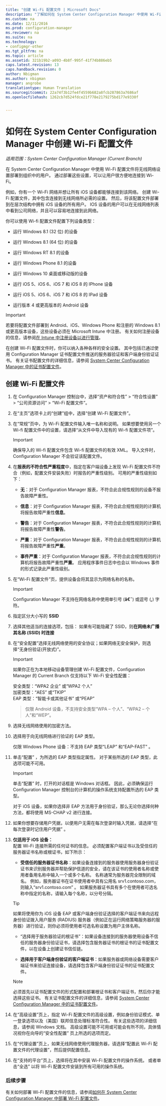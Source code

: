 ```yaml
---
title: "创建 Wi-Fi 配置文件 | Microsoft Docs"
description: "了解如何在 System Center Configuration Manager 中使用 Wi-Fi 配置文件为组织中的用户部署无线网络设置。"
ms.custom: na
ms.date: 12/11/2016
ms.prod: configuration-manager
ms.reviewer: na
ms.suite: na
ms.technology:
- configmgr-other
ms.tgt_pltfrm: na
ms.topic: article
ms.assetid: 321b19b2-a093-4b8f-995f-41f74b886eb5
caps.latest.revision: 13
caps.handback.revision: 0
author: Nbigman
ms.author: nbigman
manager: angrobe
translationtype: Human Translation
ms.sourcegitcommit: 22a74f3b12fe4f4559b682a8fcb287863a7686af
ms.openlocfilehash: 1262cb7d524fdce21f778e2179275bd177e9330f


---
```

# <a name="how-to-create-wi-fi-profiles-in-system-center-configuration-manager"></a>如何在 System Center Configuration Manager 中创建 Wi-Fi 配置文件

*适用范围：System Center Configuration Manager (Current Branch)*


在 System Center Configuration Manager 中使用 Wi-Fi 配置文件将无线网络设置部署到组织中的用户。 通过部署这些设置，可以让用户很方便地连接到 Wi-Fi。  

 例如，你有一个 Wi-Fi 网络并想让所有 iOS 设备都能够连接到该网络。 创建 Wi-Fi 配置文件，其中包含连接到无线网络所必需的设置。 然后，将该配置文件部署到在层次结构中拥有 iOS 设备的所有用户。 IOS 设备的用户可以在无线网络列表中看到公司网络，并且可以容易地连接到此网络。  

 你可以使用 Wi-fi 配置文件配置下列设备类型：  

-   运行 Windows 8.1 (32 位) 的设备  

-   运行 Windows 8.1 (64 位) 的设备  

-   运行 Windows RT 8.1 的设备  

-   运行 Windows Phone 8.1 的设备  

-   运行 Windows 10 桌面或移动版的设备  

-   运行 iOS 5、iOS 6、iOS 7 和 iOS 8 的 IPhone 设备  

-   运行 iOS 5、iOS 6、iOS 7 和 iOS 8 的 IPad 设备  

-   运行版本 4 或更高版本的 Android 设备

> [!IMPORTANT]  
>  若要将配置文件部署到 Android、iOS、Windows Phone 和注册的 Windows 8.1 或更高版本设备，这些设备必须在 Microsoft Intune 中注册。 有关如何注册设备的信息，请参阅[在 Intune 中注册设备以进行管理](https://docs.microsoft.com/intune/deploy-use/enroll-devices-in-microsoft-intune)。  

 在创建 Wi-Fi 配置文件时，你可以纳入各种各样的安全设置。 其中包括已通过使用 Configuration Manager 证书配置文件推送的服务器验证和客户端身份验证证书。 有关证书配置文件的详细信息，请参阅 [System Center Configuration Manager 中的证书配置文件](introduction-to-certificate-profiles.md)。  

## <a name="create-a-wi-fi-profile"></a>创建 Wi-Fi 配置文件  

1.  在 Configuration Manager 控制台中，选择“资产和符合性” > “符合性设置” >  “公司资源访问” > “Wi-Fi 配置文件”。  

3.  在“主页”选项卡上的“创建”组中，选择“创建 Wi-Fi 配置文件”。  

1.  在“常规”页中，为 Wi-Fi 配置文件输入唯一名称和说明。  如果想要使用另一个 Wi-fi 配置文件中的设置，请选择“从文件中导入现有的 Wi-fi 配置文件项”。  

    > [!IMPORTANT]  
    >  确保导入的 Wi-fi 配置文件包含 Wi-fi 配置文件的有效 XML。 导入文件时，Configuration Manager 不会验证该配置文件。  

3.  在**报表的不符合性严重程度**中，指定在客户端设备上发现 Wi-Fi 配置文件不符合（例如，配置文件安装失败）时报告的严重性级别。 可用的严重性级别如下：  

    -   **无**：对于 Configuration Manager 报表，不符合此合规性规则的设备不报告故障严重性。  

    -   **信息**：对于 Configuration Manager 报表，不符合此合规性规则的计算机将报告故障严重性**信息**。  

    -   **警告**：对于 Configuration Manager 报表，不符合此合规性规则的计算机将报告故障严重性**警告**。  

    -   **严重**：对于 Configuration Manager 报表，不符合此合规性规则的计算机将报告故障严重性**严重**。  

    -   **事件严重**：对于 Configuration Manager 报表，不符合此合规性规则的计算机将报告故障严重性**严重**。 应用程序事件日志中也会以 Windows 事件的形式记录此严重性级别。  

1.  在“Wi-Fi 配置文件”页，提供设备会将其显示为网络名称的名称。  

    > [!IMPORTANT]  
    >  Configuration Manager 不支持在网络名称中使用单引号 (**â€˜**) 或逗号 (**,**) 字符。  

2.  指定区分大小写的 **SSID**
3.  选择其他适当的连接选项，包括：   如果有可能隐藏了 SSID，则**在网络未广播其名称 (SSID) 时连接**  

4.  在“安全配置”选择无线网络使用的安全协议；如果网络无安全保护，则选择“无身份验证(开放式)”。
    > [!IMPORTANT]  
    >  如果你正在为本地移动设备管理创建 Wi-Fi 配置文件，Configuration Manager 的 Current Branch 仅支持以下 Wi-Fi 安全性配置：  
    >   
    >  安全类型：“WPA2 企业”  或“WPA2 个人”   
    > 加密类型：“AES”  或“TKIP”   
    > EAP 类型：“智能卡或其他证书”  或“PEAP”   
  
    > 仅限 Android 设备，不支持安全类型“WPA – 个人”、“WPA2 – 个人”和“WEP”。  

2.  选择无线网络使用的加密方法。  

3.  选择用于向无线网络进行验证的 EAP 类型。  

     仅限 Windows Phone 设备：不支持 EAP 类型“LEAP”  和“EAP-FAST”  。  

4.  单击“配置”  ，为所选的 EAP 类型指定属性。 对于某些所选的 EAP 类型，此选项可能不可用。  

    > [!IMPORTANT]  
    >  单击“配置” 时，打开的对话框是 Windows 对话框。 因此，必须确保运行 Configuration Manager 控制台的计算机的操作系统支持配置所选的 EAP 类型。  
    >   
    >  对于 iOS 设备，如果你选择非 EAP 方法用于身份验证，那么无论你选择何种方法，都将使用 MS-CHAP v2 进行连接。  

5.  如果你想要存储用户凭据，以便用户无需在每次登录时输入凭据，请选择“在每次登录时记住用户凭据” 。  

6. **仅适用于 iOS 设备：**  
 配置 Wi-Fi 连接所需的任何证书的信息。 必须配置客户端证书以及受信任的服务器证书名称或根证书，如下所示：  

    -   **受信任的服务器证书名称**：如果设备连接到的服务器使用服务器身份验证证书来识别服务器并帮助保护信道的安全，请在该证书的使用者名称或使用者备用名称中输入一个或多个名称。 名称通常为服务器完全限制的域名。 例如，服务器证书在证书使用者中具有公用名 srv1.contoso.com，则输入“srv1.contoso.com” 。 如果服务器证书具有多个在使用者可选名称中指定的名称，请输入每个名称，以分号分隔。  

    > [!TIP]  
    >  如果将使用你为 iOS 设备 EAP 或客户端身份验证选择的客户端证书来向远程身份验证拨入用户服务 (RADIUS) 服务器（例如正在运行网络策略服务器的服务器）进行验证，则你必须将使用者可选名称设置为用户主体名称。  

    -   “选择用于服务器验证的根证书”：如果设备连接到的服务器使用设备不信任的服务器身份验证证书，请选择包含服务器证书的根证书的证书配置文件，以在设备上创建证书信任链。  

    -   **选择用于客户端身份验证的客户端证书**：如果服务器或网络设备需要客户端证书来验证连接设备，请选择包含客户端身份验证证书的证书配置文件。  

    > [!NOTE]  
    >  必须首先以证书配置文件的形式配置和部署根证书和客户端证书，然后你才能选择这些证书。 有关证书配置文件的详细信息，请参阅 [System Center Configuration Manager 中的证书配置文件](introduction-to-certificate-profiles.md)。  

7.  在“高级设置”页上，指定 Wi-Fi 配置文件的高级设置，例如身份验证模式、单一登录选项以及（美国）联邦信息处理标准符合性。 有关这些选项的详细信息，请参阅 Windows 文档。 高级设置可能不可用或可能会有所不同，具体情况视你在向导的“安全性配置”  页上所选的选项而定。  

1.  在“代理设置”页上，如果无线网络使用代理服务器，请选择“配置此 Wi-Fi 配置文件的代理设置”，然后提供配置信息。  

2. 在“支持的平台”页上，选择将在其中安装 Wi-Fi 配置文件的操作系统。 或者单击“全选”  以将 Wi-Fi 配置文件安装到所有可用的操作系统。  

### <a name="next-steps"></a>后续步骤
 有关如何部署 Wi-Fi 配置文件的信息，请参阅[如何在 System Center Configuration Manager 中部署 Wi-Fi 配置文件](deploy-wifi-vpn-email-cert-profiles.md)。  



<!--HONumber=Dec16_HO3-->


